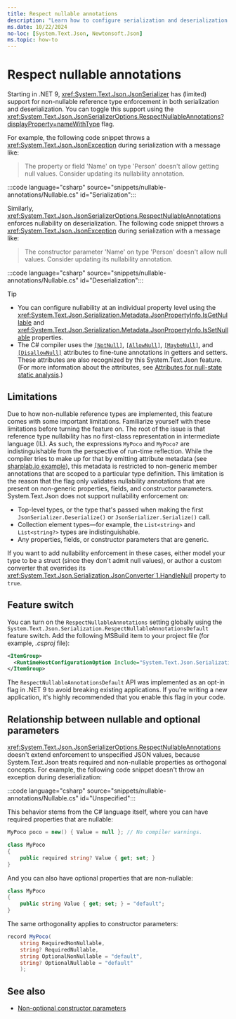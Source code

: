 ```yaml
---
title: Respect nullable annotations
description: "Learn how to configure serialization and deserialization to respect nullable annotations."
ms.date: 10/22/2024
no-loc: [System.Text.Json, Newtonsoft.Json]
ms.topic: how-to
---
```

# Respect nullable annotations

Starting in .NET 9, <xref:System.Text.Json.JsonSerializer> has (limited) support for non-nullable reference type enforcement in both serialization and deserialization. You can toggle this support using the <xref:System.Text.Json.JsonSerializerOptions.RespectNullableAnnotations?displayProperty=nameWithType> flag.

For example, the following code snippet throws a <xref:System.Text.Json.JsonException> during serialization with a message like:

> The property or field 'Name' on type 'Person' doesn't allow getting null values. Consider updating its nullability annotation.

:::code language="csharp" source="snippets/nullable-annotations/Nullable.cs" id="Serialization":::

Similarly, <xref:System.Text.Json.JsonSerializerOptions.RespectNullableAnnotations> enforces nullability on deserialization. The following code snippet throws a <xref:System.Text.Json.JsonException> during serialization with a message like:

> The constructor parameter 'Name' on type 'Person' doesn't allow null values. Consider updating its nullability annotation.

:::code language="csharp" source="snippets/nullable-annotations/Nullable.cs" id="Deserialization":::

> [!TIP]
>
> - You can configure nullability at an individual property level using the <xref:System.Text.Json.Serialization.Metadata.JsonPropertyInfo.IsGetNullable> and <xref:System.Text.Json.Serialization.Metadata.JsonPropertyInfo.IsSetNullable> properties.
> - The C# compiler uses the [`[NotNull]`](xref:System.Diagnostics.CodeAnalysis.NotNullAttribute), [`[AllowNull]`](xref:System.Diagnostics.CodeAnalysis.AllowNullAttribute), [`[MaybeNull]`](xref:System.Diagnostics.CodeAnalysis.MaybeNullAttribute), and [`[DisallowNull]`](xref:System.Diagnostics.CodeAnalysis.DisallowNullAttribute) attributes to fine-tune annotations in getters and setters. These attributes are also recognized by this System.Text.Json feature. (For more information about the attributes, see [Attributes for null-state static analysis](../../../csharp/language-reference/attributes/nullable-analysis.md).)

## Limitations

Due to how non-nullable reference types are implemented, this feature comes with some important limitations. Familiarize yourself with these limitations before turning the feature on. The root of the issue is that reference type nullability has no first-class representation in intermediate language (IL). As such, the expressions `MyPoco` and `MyPoco?` are indistinguishable from the perspective of run-time reflection. While the compiler tries to make up for that by emitting attribute metadata (see [sharplab.io example](https://sharplab.io/#v2:D4AQTAjAsAULBOBTAxge3gEwAQFkCeACqmgBQgQAMWAcqgC7UCuANswMp3wCWAdgOYAaLOQoB+Gi2YBDAEbNEHbvwCUAbiA=)), this metadata is restricted to non-generic member annotations that are scoped to a particular type definition. This limitation is the reason that the flag only validates nullability annotations that are present on non-generic properties, fields, and constructor parameters. System.Text.Json does not support nullability enforcement on:

- Top-level types, or the type that's passed when making the first `JsonSerializer.Deserialize()` or `JsonSerializer.Serialize()` call.
- Collection element types&mdash;for example, the `List<string>` and `List<string?>` types are indistinguishable.
- Any properties, fields, or constructor parameters that are generic.

If you want to add nullability enforcement in these cases, either model your type to be a struct (since they don't admit null values), or author a custom converter that overrides its <xref:System.Text.Json.Serialization.JsonConverter`1.HandleNull> property to `true`.

## Feature switch

You can turn on the `RespectNullableAnnotations` setting globally using the `System.Text.Json.Serialization.RespectNullableAnnotationsDefault` feature switch. Add the following MSBuild item to your project file (for example, *.csproj* file):

```xml
<ItemGroup>
  <RuntimeHostConfigurationOption Include="System.Text.Json.Serialization.RespectNullableAnnotationsDefault" Value="true" />
</ItemGroup>
```

The `RespectNullableAnnotationsDefault` API was implemented as an opt-in flag in .NET 9 to avoid breaking existing applications. If you're writing a new application, it's highly recommended that you enable this flag in your code.

## Relationship between nullable and optional parameters

<xref:System.Text.Json.JsonSerializerOptions.RespectNullableAnnotations> doesn't extend enforcement to unspecified JSON values, because System.Text.Json treats required and non-nullable properties as orthogonal concepts. For example, the following code snippet doesn't throw an exception during deserialization:

:::code language="csharp" source="snippets/nullable-annotations/Nullable.cs" id="Unspecified":::

This behavior stems from the C# language itself, where you can have required properties that are nullable:

```csharp
MyPoco poco = new() { Value = null }; // No compiler warnings.

class MyPoco
{
    public required string? Value { get; set; }
}
```

And you can also have optional properties that are non-nullable:

```csharp
class MyPoco
{
    public string Value { get; set; } = "default";
}
```

The same orthogonality applies to constructor parameters:

```csharp
record MyPoco(
    string RequiredNonNullable,
    string? RequiredNullable,
    string OptionalNonNullable = "default",
    string? OptionalNullable = "default"
    );
```

## See also

- [Non-optional constructor parameters](required-properties.md#non-optional-constructor-parameters)
